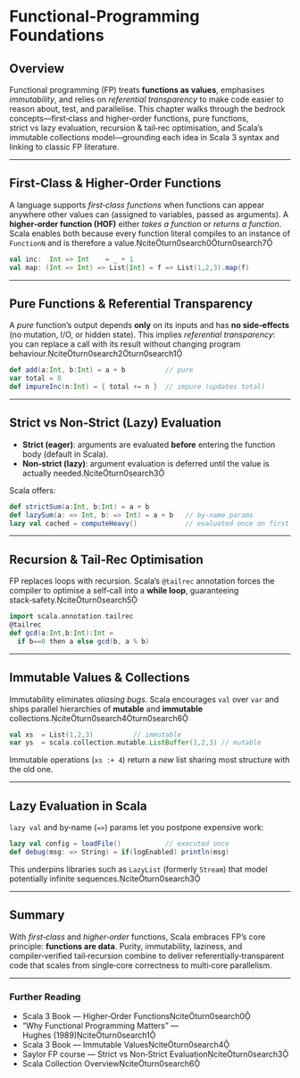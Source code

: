 # Functional‑Programming Foundations

## Overview
Functional programming (FP) treats **functions as values**, emphasises *immutability*, and relies on *referential transparency* to make code easier to reason about, test, and parallelise. This chapter walks through the bedrock concepts—first‑class and higher‑order functions, pure functions, strict vs lazy evaluation, recursion & tail‑rec optimisation, and Scala’s immutable collections model—grounding each idea in Scala 3 syntax and linking to classic FP literature.

---

## First‑Class & Higher‑Order Functions
A language supports *first‑class functions* when functions can appear anywhere other values can (assigned to variables, passed as arguments). A **higher‑order function (HOF)** either *takes a function* or *returns a function*. Scala enables both because every function literal compiles to an instance of `FunctionN` and is therefore a value.citeturn0search0turn0search7

```scala
val inc:  Int => Int    = _ + 1
val map: (Int => Int) => List[Int] = f => List(1,2,3).map(f)
```

---

## Pure Functions & Referential Transparency
A *pure* function’s output depends **only** on its inputs and has **no side‑effects** (no mutation, I/O, or hidden state). This implies *referential transparency*: you can replace a call with its result without changing program behaviour.citeturn0search2turn0search1

```scala
def add(a:Int, b:Int) = a + b          // pure
var total = 0
def impureInc(n:Int) = { total += n }  // impure (updates total)
```

---

## Strict vs Non‑Strict (Lazy) Evaluation
* **Strict (eager)**: arguments are evaluated **before** entering the function body (default in Scala).  
* **Non‑strict (lazy)**: argument evaluation is deferred until the value is actually needed.citeturn0search3

Scala offers:
```scala
def strictSum(a:Int, b:Int) = a + b
def lazySum(a: => Int, b: => Int) = a + b   // by‑name params
lazy val cached = computeHeavy()            // evaluated once on first access
```

---

## Recursion & Tail‑Rec Optimisation
FP replaces loops with recursion. Scala’s `@tailrec` annotation forces the compiler to optimise a self‑call into a **while loop**, guaranteeing stack‑safety.citeturn0search5

```scala
import scala.annotation.tailrec
@tailrec
def gcd(a:Int,b:Int):Int =
  if b==0 then a else gcd(b, a % b)
```

---

## Immutable Values & Collections
Immutability eliminates *aliasing bugs*. Scala encourages `val` over `var` and ships parallel hierarchies of **mutable** and **immutable** collections.citeturn0search4turn0search6

```scala
val xs  = List(1,2,3)          // immutable
var ys  = scala.collection.mutable.ListBuffer(1,2,3) // mutable
```
Immutable operations (`xs :+ 4`) return a *new* list sharing most structure with the old one.

---

## Lazy Evaluation in Scala
`lazy val` and by‑name (`=>`) params let you postpone expensive work:

```scala
lazy val config = loadFile()           // executed once
def debug(msg: => String) = if(logEnabled) println(msg)
```
This underpins libraries such as `LazyList` (formerly `Stream`) that model potentially infinite sequences.citeturn0search3

---

## Summary
With *first‑class* and *higher‑order* functions, Scala embraces FP’s core principle: **functions are data**. Purity, immutability, laziness, and compiler‑verified tail‑recursion combine to deliver referentially‑transparent code that scales from single‑core correctness to multi‑core parallelism.

---

### Further Reading
* Scala 3 Book — Higher‑Order Functionsciteturn0search0  
* “Why Functional Programming Matters” — Hughes (1989)citeturn0search1  
* Scala 3 Book — Immutable Valuesciteturn0search4  
* Saylor FP course — Strict vs Non‑Strict Evaluationciteturn0search3  
* Scala Collection Overviewciteturn0search6  

